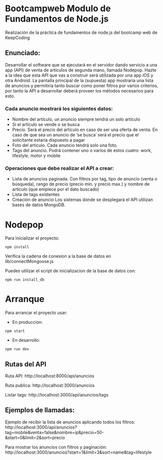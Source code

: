 # Bootcampweb Modulo de Fundamentos de Node.js

Realización de la práctica de fundamentos de node.js del bootcamp web de KeepCoding

## Enunciado:

Desarrollar el software que se ejecutará en el servidor dando servicio a una app (API) de venta de artículos de segunda mano, llamada Nodepop. Hazte a la idea que esta API que vas a construir será utilizada por una app iOS y otra Android.
La pantalla principal de la (supuesta) app mostraría una lista de anuncios y permitiría tanto buscar como poner filtros por varios criterios, por tanto la API a desarrollar deberá proveer los métodos necesarios para esto.
### Cada anuncio mostrará los siguientes datos:
  - Nombre del artículo, un anuncio siempre tendrá un solo artículo
  - Si el artículo se vende o se busca
  - Precio. Será el precio del artículo en caso de ser una oferta de venta. En caso de que sea un anuncio de ‘se busca’ será el precio que el solicitante estaría dispuesto a pagar
  - Foto del artículo. Cada anuncio tendrá solo una foto.
  - Tags del anuncio. Podrá contener uno o varios de estos cuatro: work, lifestyle, motor y mobile
### Operaciones que debe realizar el API a crear:
  - Lista de anuncios paginada. Con filtros por tag, tipo de anuncio (venta o búsqueda), rango de precio (precio min. y precio max.) y nombre de artículo (que empiece por el dato buscado)
  - Lista de tags existentes
  - Creación de anuncio
Los sistemas donde se desplegará el API utilizan bases de datos MongoDB.

Nodepop
=======

Para inicializar el proyecto:

```shell
npm install
```

Verifica la cadena de conexion a la base de datos en lib/connectMongoose.js

Puedes utilizar el script de inicializacion de la base de datos con:

```shell
npm run install_db
```

# Arranque

Para arrancar el proyecto usar:

* En produccion:

```Shell
npm start
```

* En desarrollo:

```shell
npm run dev
```

## Rutas del API

Ruta API:
  http://localhost:8000/api/anuncios

Ruta publica:
  http://localhost:3000/anuncios

Listar tags:
  http://localhost:3000/api/anuncios/tags

## Ejemplos de llamadas:

Ejemplo de recibir la lista de anuncios aplicando todos los filtros:
http://localhost:3000/api/anuncios?tag=mobile&venta=false&nombre=ip&precio=50-&start=0&limit=2&sort=precio

Para mostrar los anuncios con filtros y paginación:
http://localhost:3000/anuncios?start=1&limit=3&sort=name&tag=lifestyle